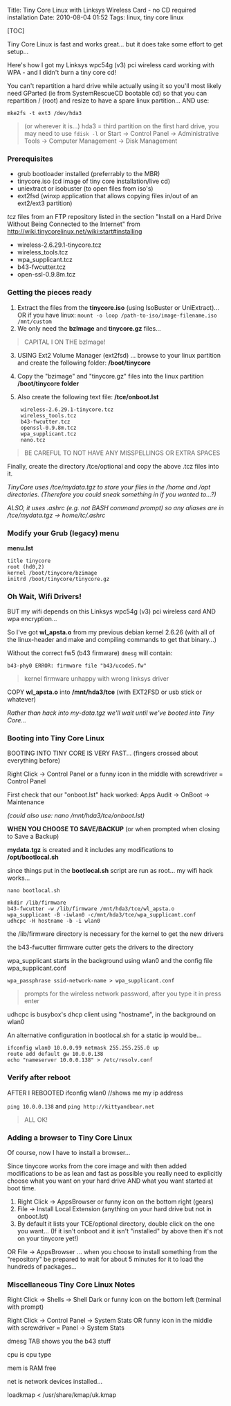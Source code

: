 Title: Tiny Core Linux with Linksys Wireless Card - no CD required installation
Date: 2010-08-04 01:52
Tags: linux, tiny core linux

[TOC]

Tiny Core Linux is fast and works great... but it does take some effort to get setup... 

Here's how I got my Linksys wpc54g (v3) pci wireless card working with WPA - and I didn't burn a tiny core cd!

You can't repartition a hard drive while actually using it so you'll most likely need GParted (ie from SystemRescueCD bootable cd) so that you can repartition / (root) and resize to have a spare linux partition... AND use:

`mke2fs -t ext3 /dev/hda3`
> (or wherever it is...)
> hda3 = third partition on the first hard drive, you may need to use `fdisk -l`
> or Start -> Control Panel -> Administrative Tools -> Computer Management -> Disk Management


### Prerequisites

- grub bootloader installed (preferrably to the MBR)  
- tinycore.iso (cd image of tiny core installation/live cd)  
- uniextract or isobuster (to open files from iso's)  
- ext2fsd (winxp application that allows copying files in/out of an ext2/ext3 partition)

*tcz* files from an FTP repository listed in the section "Install on a Hard Drive Without Being Connected to the Internet" from  <http://wiki.tinycorelinux.net/wiki:start#installing>

- wireless-2.6.29.1-tinycore.tcz  
- wireless_tools.tcz  
- wpa_supplicant.tcz  
- b43-fwcutter.tcz  
- open-ssl-0.9.8m.tcz

### Getting the pieces ready

1. Extract the files from the **tinycore.iso** (using IsoBuster or UniExtract)...  
OR if you have linux: `mount -o loop /path-to-iso/image-filename.iso /mnt/custom`
2. We only need the **bzImage** and **tinycore.gz** files... 
> CAPITAL I ON THE bzImage!
3. USING Ext2 Volume Manager (ext2fsd) ... browse to your linux partition and create the following folder: **/boot/tinycore**
4. Copy the "bzimage" and "tinycore.gz" files into the linux partition **/boot/tinycore folder**
5. Also create the following text file: **/tce/onboot.lst**
    
        wireless-2.6.29.1-tinycore.tcz
        wireless_tools.tcz
        b43-fwcutter.tcz
        openssl-0.9.8m.tcz
        wpa_supplicant.tcz
        nano.tcz
    
> BE CAREFUL TO NOT HAVE ANY MISSPELLINGS OR EXTRA SPACES

Finally, create the directory /tce/optional and copy the above .tcz files into it.

*TinyCore uses /tce/mydata.tgz to store your files in the /home and /opt directories. (Therefore you could sneak something in if you wanted to...?)*

*ALSO, it uses .ashrc (e.g. not BASH command prompt) so any aliases are in /tce/mydata.tgz -> home/tc/.ashrc*


### Modify your Grub (legacy) menu

**menu.lst**
    
    title tinycore  
    root (hd0,2)  
    kernel /boot/tinycore/bzimage  
    initrd /boot/tinycore/tinycore.gz
    

### Oh Wait, Wifi Drivers!

BUT my wifi depends on this Linksys wpc54g (v3) pci wireless card AND wpa encryption...

So I've got **wl_apsta.o** from my previous debian kernel 2.6.26 (with all of the linux-header and make and compiling commands to get that binary...)

Without the correct fw5 (b43 firmware) `dmesg` will contain:

    b43-phy0 ERROR: firmware file "b43/ucode5.fw"
    
> kernel firmware unhappy with wrong linksys driver


COPY **wl_apsta.o** into **/mnt/hda3/tce** (with EXT2FSD or usb stick or whatever)

*Rather than hack into my-data.tgz we'll wait until we've booted into Tiny Core...*

### Booting into Tiny Core Linux

BOOTING INTO TINY CORE IS VERY FAST... (fingers crossed about everything before)

Right Click -> Control Panel or a funny icon in the middle with screwdriver = Control Panel

First check that our "onboot.lst" hack worked: Apps Audit -> OnBoot -> Maintenance

*(could also use: nano /mnt/hda3/tce/onboot.lst)*


**WHEN YOU CHOOSE TO SAVE/BACKUP** (or when prompted when closing to Save a Backup)  

**mydata.tgz** is created and it includes any modifications to **/opt/bootlocal.sh**

since things put in the **bootlocal.sh** script are run as root... my wifi hack works...

`nano bootlocal.sh`
    
    mkdir /lib/firmware  
    b43-fwcutter -w /lib/firmware /mnt/hda3/tce/wl_apsta.o  
    wpa_supplicant -B -iwlan0 -c/mnt/hda3/tce/wpa_supplicant.conf  
    udhcpc -H hostname -b -i wlan0


the /lib/firmware directory is necessary for the kernel to get the new drivers  

the b43-fwcutter firmware cutter gets the drivers to the directory  

wpa_supplicant starts in the background using wlan0 and the config file wpa_supplicant.conf

`wpa_passphrase ssid-network-name > wpa_supplicant.conf`
> prompts for the wireless network password, after you type it in press enter

udhcpc is busybox's dhcp client using "hostname", in the background on wlan0

An alternative configuration in bootlocal.sh for a static ip would be...
    
    ifconfig wlan0 10.0.0.99 netmask 255.255.255.0 up  
    route add default gw 10.0.0.138  
    echo "nameserver 10.0.0.138" > /etc/resolv.conf
    

### Verify after reboot

AFTER I REBOOTED ifconfig wlan0 //shows me my ip address  

`ping 10.0.0.138` and `ping http://kittyandbear.net`
> ALL OK!


### Adding a browser to Tiny Core Linux

Of course, now I have to install a browser...

Since tinycore works from the core image and with then added modifications to be as lean and fast as possible you really need to explicitly choose what you want on your hard drive AND what you want started at boot time.

1. Right Click -> AppsBrowser or funny icon on the bottom right (gears)
1. File -> Install Local Extension (anything on your hard drive but not in onboot.lst)  
1. By default it lists your TCE/optional directory, double click on the one you want...
(If it isn't onboot and it isn't "installed" by above then it's not on your tinycore yet!)

OR File -> AppsBrowser ... when you choose to install something from the "repository" be prepared to wait for about 5 minutes for it to load the hundreds of packages...

### Miscellaneous Tiny Core Linux Notes

Right Click -> Shells -> Shell Dark or funny icon on the bottom left (terminal with prompt)

Right Click -> Control Panel -> System Stats OR funny icon in the middle with screwdriver = Panel -> System Stats

dmesg TAB shows you the b43 stuff  

cpu is cpu type  

mem is RAM free  

net is network devices installed...

loadkmap < /usr/share/kmap/uk.kmap


